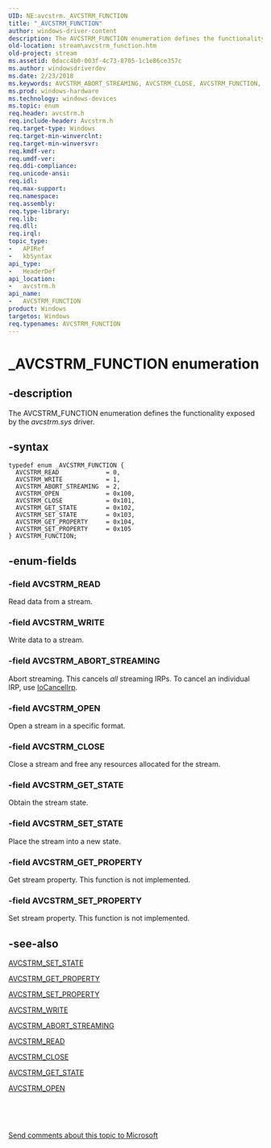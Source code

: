 ```yaml
---
UID: NE:avcstrm._AVCSTRM_FUNCTION
title: "_AVCSTRM_FUNCTION"
author: windows-driver-content
description: The AVCSTRM_FUNCTION enumeration defines the functionality exposed by the avcstrm.sys driver.
old-location: stream\avcstrm_function.htm
old-project: stream
ms.assetid: 0dacc4b0-003f-4c73-8705-1c1e86ce357c
ms.author: windowsdriverdev
ms.date: 2/23/2018
ms.keywords: AVCSTRM_ABORT_STREAMING, AVCSTRM_CLOSE, AVCSTRM_FUNCTION, AVCSTRM_FUNCTION enumeration [Streaming Media Devices], AVCSTRM_GET_PROPERTY, AVCSTRM_GET_STATE, AVCSTRM_OPEN, AVCSTRM_READ, AVCSTRM_SET_PROPERTY, AVCSTRM_SET_STATE, AVCSTRM_WRITE, _AVCSTRM_FUNCTION, avcsref_19b1714d-e3a3-40b8-8dd8-fb17ecb2e777.xml, avcstrm/AVCSTRM_ABORT_STREAMING, avcstrm/AVCSTRM_CLOSE, avcstrm/AVCSTRM_FUNCTION, avcstrm/AVCSTRM_GET_PROPERTY, avcstrm/AVCSTRM_GET_STATE, avcstrm/AVCSTRM_OPEN, avcstrm/AVCSTRM_READ, avcstrm/AVCSTRM_SET_PROPERTY, avcstrm/AVCSTRM_SET_STATE, avcstrm/AVCSTRM_WRITE, stream.avcstrm_function
ms.prod: windows-hardware
ms.technology: windows-devices
ms.topic: enum
req.header: avcstrm.h
req.include-header: Avcstrm.h
req.target-type: Windows
req.target-min-winverclnt: 
req.target-min-winversvr: 
req.kmdf-ver: 
req.umdf-ver: 
req.ddi-compliance: 
req.unicode-ansi: 
req.idl: 
req.max-support: 
req.namespace: 
req.assembly: 
req.type-library: 
req.lib: 
req.dll: 
req.irql: 
topic_type:
-	APIRef
-	kbSyntax
api_type:
-	HeaderDef
api_location:
-	avcstrm.h
api_name:
-	AVCSTRM_FUNCTION
product: Windows
targetos: Windows
req.typenames: AVCSTRM_FUNCTION
---
```


# _AVCSTRM_FUNCTION enumeration


## -description


The AVCSTRM_FUNCTION enumeration defines the functionality exposed by the <i>avcstrm.sys</i> driver.


## -syntax


````
typedef enum _AVCSTRM_FUNCTION { 
  AVCSTRM_READ             = 0,
  AVCSTRM_WRITE            = 1,
  AVCSTRM_ABORT_STREAMING  = 2,
  AVCSTRM_OPEN             = 0x100,
  AVCSTRM_CLOSE            = 0x101,
  AVCSTRM_GET_STATE        = 0x102,
  AVCSTRM_SET_STATE        = 0x103,
  AVCSTRM_GET_PROPERTY     = 0x104,
  AVCSTRM_SET_PROPERTY     = 0x105
} AVCSTRM_FUNCTION;
````


## -enum-fields




### -field AVCSTRM_READ

Read data from a stream.


### -field AVCSTRM_WRITE

Write data to a stream.


### -field AVCSTRM_ABORT_STREAMING

Abort streaming. This cancels <i>all</i> streaming IRPs. To cancel an individual IRP, use <a href="..\wdm\nf-wdm-iocancelirp.md">IoCancelIrp</a>.


### -field AVCSTRM_OPEN

Open a stream in a specific format.


### -field AVCSTRM_CLOSE

Close a stream and free any resources allocated for the stream.


### -field AVCSTRM_GET_STATE

Obtain the stream state.


### -field AVCSTRM_SET_STATE

Place the  stream into a new state.


### -field AVCSTRM_GET_PROPERTY

Get stream property. This function is not implemented.


### -field AVCSTRM_SET_PROPERTY

Set stream property. This function is not implemented.


## -see-also

<a href="https://msdn.microsoft.com/library/windows/hardware/ff554134">AVCSTRM_SET_STATE</a>



<a href="https://msdn.microsoft.com/library/windows/hardware/ff554121">AVCSTRM_GET_PROPERTY</a>



<a href="https://msdn.microsoft.com/library/windows/hardware/ff554132">AVCSTRM_SET_PROPERTY</a>



<a href="https://msdn.microsoft.com/library/windows/hardware/ff554135">AVCSTRM_WRITE</a>



<a href="https://msdn.microsoft.com/library/windows/hardware/ff554107">AVCSTRM_ABORT_STREAMING</a>



<a href="https://msdn.microsoft.com/library/windows/hardware/ff554130">AVCSTRM_READ</a>



<a href="https://msdn.microsoft.com/library/windows/hardware/ff554110">AVCSTRM_CLOSE</a>



<a href="https://msdn.microsoft.com/library/windows/hardware/ff554124">AVCSTRM_GET_STATE</a>



<a href="https://msdn.microsoft.com/library/windows/hardware/ff554125">AVCSTRM_OPEN</a>



 

 

<a href="mailto:wsddocfb@microsoft.com?subject=Documentation%20feedback [stream\stream]:%20AVCSTRM_FUNCTION enumeration%20 RELEASE:%20(2/23/2018)&amp;body=%0A%0APRIVACY STATEMENT%0A%0AWe use your feedback to improve the documentation. We don't use your email address for any other purpose, and we'll remove your email address from our system after the issue that you're reporting is fixed. While we're working to fix this issue, we might send you an email message to ask for more info. Later, we might also send you an email message to let you know that we've addressed your feedback.%0A%0AFor more info about Microsoft's privacy policy, see http://privacy.microsoft.com/en-us/default.aspx." title="Send comments about this topic to Microsoft">Send comments about this topic to Microsoft</a>

